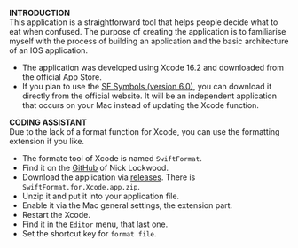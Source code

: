 **INTRODUCTION**  
This application is a straightforward tool that helps people decide what to eat when confused. The purpose of creating the application is to familiarise myself with the process of building an application and the basic architecture of an IOS application.
- The application was developed using Xcode 16.2 and downloaded from the official App Store.
- If you plan to use the [SF Symbols (version 6.0)](https://developer.apple.com/sf-symbols/), you can download it directly from the official website. It will be an independent application that occurs on your Mac instead of updating the Xcode function.

**CODING ASSISTANT**  
Due to the lack of a format function for Xcode, you can use the formatting extension if you like.
- The formate tool of Xcode is named `SwiftFormat`.
- Find it on the [GitHub](https://github.com/nicklockwood/SwiftFormat) of Nick Lockwood.
- Download the application via [releases](https://github.com/nicklockwood/SwiftFormat/releases). There is `SwiftFormat.for.Xcode.app.zip`.
- Unzip it and put it into your application file.
- Enable it via the Mac general settings, the extension part.
- Restart the Xcode.
- Find it in the `Editor` menu, that last one.
- Set the shortcut key for `format file`. 
